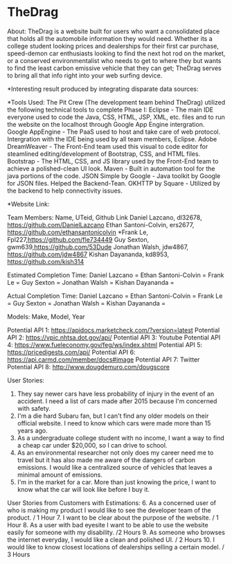 # TheDrag
About: 
TheDrag is a website built for users who want a consolidated place that holds all the automobile information they would need. Whether its a college student looking prices and dealerships for their first car purchase, speed-demon car enthusiasts looking to find the next hot rod on the market, or a conserved environmentalist who needs to get to where they but wants to find the least carbon emissive vehicle that they can get; TheDrag serves to bring all that info right into your web surfing device. 

*Interesting result produced by integrating disparate data sources:


*Tools Used: 
The Pit Crew (The development team behind TheDrag) utilized the following technical tools to complete Phase I:
Eclipse - The main IDE everyone used to code the Java, CSS, HTML, JSP, XML, etc. files and to run the website on the localhost through Google App Engine intergration.  
Google AppEngine - The PaaS used to host and take care of web protocol. Intergration with the IDE being used by all team members, Eclipse. 
Adobe DreamWeaver - The Front-End team used this visual to code editor for steamlined editing/development of Bootstrap, CSS, and HTML files. 
Bootstrap - The HTML, CSS, and JS library used by the Front-End team to achieve a polished-clean UI look. 
Maven - Built in automation tool for the java portions of the code. 
JSON Simple by Google - Java toolkit by Google for JSON files. Helped the Backend-Tean. 
OKHTTP by Square - Utilized by the backend to help connectivity issues. 


*Website Link:

Team Members: Name, UTeid, Github Link
Daniel Lazcano, dl32678, https://github.com/DanielLazcano
Ethan Santoni-Colvin, ers2677, https://github.com/ethansantonicolvin
*Frank Le, Fpl227,https://github.com/fle734449
Guy Sexton, gwm639,https://github.com/53Dude
Jonathan Walsh, jdw4867, https://github.com/jdw4867
Kishan Dayananda, kd8953, https://github.com/kish314


Estimated Completion Time:
Daniel Lazcano =
Ethan Santoni-Colvin =
Frank Le =
Guy Sexton =
Jonathan Walsh =
Kishan Dayananda =


Actual Completion Time:
Daniel Lazcano =
Ethan Santoni-Colvin =
Frank Le =
Guy Sexton =
Jonathan Walsh =
Kishan Dayananda =


Models: Make, Model, Year

Potential API 1:  https://apidocs.marketcheck.com/?version=latest
Potential API 2: https://vpic.nhtsa.dot.gov/api/
Potential API 3: Youtube
Potential API 4: https://www.fueleconomy.gov/feg/ws/index.shtml
Potential API 5: https://pricedigests.com/api/
Potential API 6: https://api.carmd.com/member/docs#image
Potential API 7: Twitter
Potential API 8: http://www.dougdemuro.com/dougscore


User Stories:

1. They say newer cars have less probability of injury in the event of an accident. I need a list of cars made after 2015 because I'm concerned with safety. 
2. I'm a die hard Subaru fan, but I can't find any older models on their official website. I need to know which cars were made more than 15 years ago.
3. As a undergraduate college student with no income, I want a way to find a cheap car under $20,000, so I can drive to school.
4. As an environmental researcher not only does my career need me to travel but it has also made me aware of the dangers of carbon emissions. I would like a centralized source of vehicles that leaves a minimal amount of emissions.
5. I'm in the market for a car. More than just knowing the price, I want to know what the car will look like before I buy it. 

User Stories from Customers with Estimations: 
6. As a concerned user of who is making my product I would like to see the developer team of the product. / 1 Hour
7. I want to be clear about the purpose of the website. / 1 Hour
8. As a user with bad eyesite I want to be able to use the website easily for someone with my disability. /2 Hours
9. As someone who browses the internet everyday, I would like a clean and polished UI. / 2 Hours
10. I would like to know closest locations of dealerships selling a certain model.  / 3 Hours
